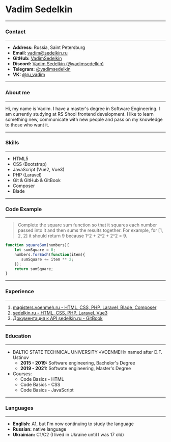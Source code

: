 # Vadim Sedelkin
---
### Contact
---
* **Address:** Russia, Saint Petersburg
* **Email:** [vadim@sedelkin.ru](mailto:vadim@sedelkin.ru "ссылка на email")
* **GitHub:** [VadimSedelkin](https://github.com/VadimSedelkin "ссылка на github")
* **Discord:** [Vadim Sedelkin (@vadimsedelkin)](https://discordapp.com/users/3669/ "ссылка на discord")
* **Telegram:** [@vadimsedelkin](https://telegram.me/vadimsedelkin "ссылка на telegram")
* **VK:** [@ru_vadim](https://vk.com/ru_vadim "ссылка на профиль ВК")

---
### About me
---
Hi, my name is Vadim. I have a master's degree in Software Engineering. I am currently studying at RS Shool frontend development. I like to learn something new, communicate with new people and pass on my knowledge to those who want it.

---
### Skills
---
*  HTML5
*  CSS (Bootstrap)
*  JavaScript (Vue2, Vue3)
*  PHP (Laravel)
*  Git & GitHub & GitBook
*  Composer
*  Blade

---
### Code Example
---
>Complete the square sum function so that it squares each number passed into it and then sums the results together.
For example, for [1, 2, 2] it should return 9 because 1^2 + 2^2 + 2^2 = 9.

```js
function squareSum(numbers){
    let sumSquare = 0;
    numbers.forEach(function(item){
       sumSquare += item ** 2; 
    });
    return sumSquare;
}
```

---
### Experience
---
 1. [magisters.voenmeh.ru - HTML, CSS, PHP, Laravel, Blade, Composer](https://magisters.voenmeh.ru/ "ссылка на ЭИОС отдела магистратуры")
 2. [sedelkin.ru - HTML, CSS, PHP, Laravel, Vue3](https://sedelkin.ru/ "ссылка на sedelkin.ru")
 3. [Документация к API sedelkin.ru - GitBook](https://vadim-sedelkin.gitbook.io/api-sedelkin-ru/ "ссылка на sedelkin.ru")

---
### Education
---
 * BALTIC STATE TECHNICAL UNIVERSITY «VOENMEH» named after D.F. Ustinov
    + **2015 - 2019:** Software engineering, Bachelor's Degree
    + **2019 - 2021:** Softwate engineering, Master's Degree
 * Courses:
    + Code Basics - HTML
    + Code Basics - CSS
    + Code Basics - JavaScript

---
### Languages
---
* **English:** A1, but I'm now continuing to study the language
* **Russian:** native language
* **Ukrainian:** C1/C2 (I lived in Ukraine until I was 17 old)
